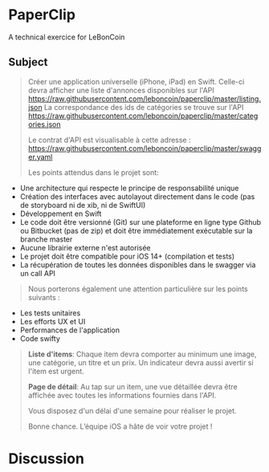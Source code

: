 # PaperClip

A technical exercice for LeBonCoin

## Subject
> Créer une application universelle (iPhone, iPad) en Swift. Celle-ci devra afficher une liste d'annonces disponibles sur l'API https://raw.githubusercontent.com/leboncoin/paperclip/master/listing.json
> La correspondance des ids de catégories se trouve sur l'API https://raw.githubusercontent.com/leboncoin/paperclip/master/categories.json
> 
> Le contrat d'API est visualisable à cette adresse : https://raw.githubusercontent.com/leboncoin/paperclip/master/swagger.yaml
> 
> Les points attendus dans le projet sont:
> 
* Une architecture qui respecte le principe de responsabilité unique
* Création des interfaces avec autolayout directement dans le code (pas de storyboard ni de xib, ni de SwiftUI)
* Développement en Swift
* Le code doit être versionné (Git) sur une plateforme en ligne type Github ou Bitbucket (pas de zip) et doit être immédiatement exécutable sur la branche master
* Aucune librairie externe n'est autorisée
* Le projet doit être compatible pour iOS 14+ (compilation et tests)
* La récupération de toutes les données disponibles dans le swagger via un call API 
> 
> Nous porterons également une attention particulière sur les points suivants :
> 
* Les tests unitaires
* Les efforts UX et UI
* Performances de l'application
* Code swifty

> **Liste d'items**:
> Chaque item devra comporter au minimum une image, une catégorie, un titre et un prix. Un indicateur devra aussi avertir si l'item est urgent.
>
> 
> **Page de détail**: 
> Au tap sur un item, une vue détaillée devra être affichée avec toutes les informations fournies dans l'API.
> 
> Vous disposez d'un délai d'une semaine pour réaliser le projet.
> 
> Bonne chance. L’équipe iOS a hâte de voir votre projet !


# Discussion
